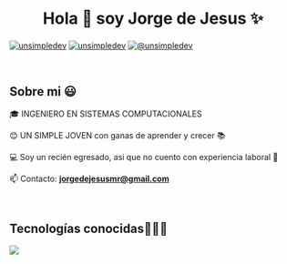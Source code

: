 <h1 align="center">Hola 👋  soy Jorge de Jesus  ✨ </h1> 

<p align="left">
<a href="https://www.linkedin.com/in/jorge-de-jesus-montoya-reyes-81207025a/" target="blank"><img align="center" src="https://img.shields.io/badge/LinkedIn-0077B5?style=for-the-badge&logo=linkedin&logoColor=white" alt="unsimpledev"/></a>
<a href="https://www.facebook.com/jorgejesus.montoyareyes" target="blank"><img align="center" src="https://img.shields.io/badge/Facebook-1877F2?style=for-the-badge&logo=facebook&logoColor=white" alt="unsimpledev"  /></a>
<a href = "mailto:jorgedejesusmr@gmail.com" target="blank"><img align="center" src="https://img.shields.io/badge/Gmail-D14836?style=for-the-badge&logo=gmail&logoColor=white" alt="@unsimpledev"  /></a>
  </p>
<br>
<h2>Sobre mi 😃</h2>
<!--Intro start-->

<p align="left">
🎓 INGENIERO EN SISTEMAS COMPUTACIONALES

:blush: UN SIMPLE JOVEN con ganas de aprender y crecer 📚 

💻 Soy un recién egresado, asi que no cuento con experiencia laboral 🙈

📫 Contacto: **jorgedejesusmr@gmail.com**
<!--Intro end-->
  </p>
<br>

<h2 >Tecnologías conocidas👨🏻‍💻</h2>
<!--tech stack icons-->
<p align="left">
  <a href="https://skillicons.dev">
    <img src="https://skillicons.dev/icons?i=cs,cpp,php,py,dotnet,css,html,js,mysql,git,github,docker,vscode,linux" />
  </a>
</p>
<br>
<!-------------------------->
<br>



</p>        
<!--- stats (end) -->
